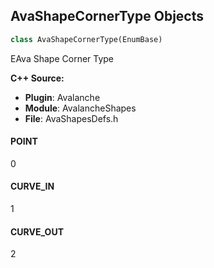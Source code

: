 ## AvaShapeCornerType Objects

```python
class AvaShapeCornerType(EnumBase)
```

EAva Shape Corner Type

**C++ Source:**

- **Plugin**: Avalanche
- **Module**: AvalancheShapes
- **File**: AvaShapesDefs.h

<a id="unreal.AvaShapeCornerType.POINT"></a>

#### POINT

0

<a id="unreal.AvaShapeCornerType.CURVE_IN"></a>

#### CURVE_IN

1

<a id="unreal.AvaShapeCornerType.CURVE_OUT"></a>

#### CURVE_OUT

2

<a id="unreal.AvaToolboxCornerType"></a>
